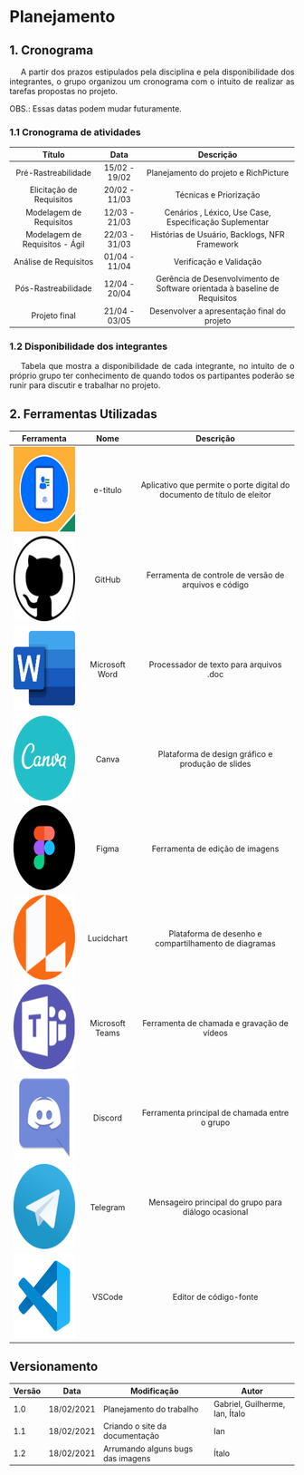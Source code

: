 # Planejamento

## 1. Cronograma

<p style="text-indent: 20px; text-align: justify">
A partir dos prazos estipulados pela disciplina e pela disponibilidade dos integrantes, o grupo organizou um cronograma com o intuito de realizar as tarefas propostas no projeto.
</p>

OBS.: Essas datas podem mudar futuramente.

### 1.1 Cronograma de atividades

|Título|Data|Descrição|
|:------:|:-----------------------------:|:----------------------------------:|
| Pré-Rastreabilidade | 15/02 - 19/02| Planejamento do projeto e RichPicture|
| Elicitação de Requisitos | 20/02 - 11/03  | Técnicas e Priorização|
| Modelagem de Requisitos | 12/03 - 21/03 | Cenários , Léxico, Use Case, Especificação Suplementar|
| Modelagem de Requisitos - Ágil | 22/03 - 31/03 | Histórias de Usuário, Backlogs, NFR Framework |
| Análise de Requisitos | 01/04 - 11/04 | Verificação e Validação |
| Pós-Rastreabilidade | 12/04 - 20/04 | Gerência de Desenvolvimento de Software orientada à baseline de Requisitos |
| Projeto final | 21/04 - 03/05 | Desenvolver a apresentação final do projeto |

### 1.2 Disponibilidade dos integrantes

<p style="text-indent: 20px; text-align: justify">
Tabela que mostra a disponibilidade de cada integrante, no intuito de o próprio grupo ter conhecimento de quando todos os partipantes poderão se runir para discutir e trabalhar no projeto. 
</p>

<!-- <div style="display: flex; flex-flow: row wrap; justify-content: center; margin: 30px auto"> 
  <img width="600px" src="../assets/tabela_horarios/tabela_horarios.jpg">
  <div style="width: 600px; margin-top: 10px; display: flex; justify-content: center; align-items: center">
    <img width="200px" src="../assets/tabela_horarios/tabela_horarios_legenda1.jpg">
    <img width="200px" src="../assets/tabela_horarios/tabela_horarios_legenda2.jpg" style="margin-left: 10px">
  </div>
</div> -->


## 2. Ferramentas Utilizadas

| Ferramenta | Nome | Descrição |
|:--:|:--:|:--:|
|<img width="150px" height="150px" src="../assets/icons/eTitulo.png" alt="eTitulo">|e-titulo|Aplicativo que permite o porte digital do documento de título de eleitor|
|<img width="150px" height="150px" src="../assets/icons/github.png" alt="GitHub_icon">|GitHub|Ferramenta de controle de versão de arquivos e código|
|<img width="150px" height="150px" src="../assets/icons/microsoft.png" alt="MicrosoftWord_icon">|Microsoft Word|Processador de texto para arquivos .doc|
|<img width="150px" height="150px" src="../assets/icons/canva.png" alt="Canva_icon">|Canva|Plataforma de design gráfico e produção de slides|
|<img width="150px" height="150px" style="border-radius:50%" src="../assets/icons/figma.png" alt="Figma_icon">|Figma|Ferramenta de edição de imagens|
|<img width="150px" height="150px" src="../assets/icons/lucidchart.png" alt="Lucidchart_icon">|Lucidchart|Plataforma de desenho e compartilhamento de diagramas|
|<img width="150px" height="150px" src="../assets/icons/teams.png" alt="MicrosoftTeams_icon">|Microsoft Teams|Ferramenta de chamada e gravação de vídeos|
|<img width="150px" height="150px" src="../assets/icons/discord.png" alt="Discord_icon">|Discord|Ferramenta principal de chamada entre o grupo|
|<img width="150px" height="150px" src="../assets/icons/telegram.png" alt="Telegram_icon">|Telegram|Mensageiro principal do grupo para diálogo ocasional|
|<img width="150px" height="150px" src="../assets/icons/visualStudioCode.png" alt="VSCode_icon">|VSCode|Editor de código-fonte|




## Versionamento
| Versão | Data | Modificação | Autor |
|--|--|--|--|
| 1.0 | 18/02/2021 | Planejamento do trabalho | Gabriel, Guilherme, Ian, Ítalo |
| 1.1 | 18/02/2021 | Criando o site da documentação | Ian |
| 1.2 | 18/02/2021 | Arrumando alguns bugs das imagens | Ítalo |